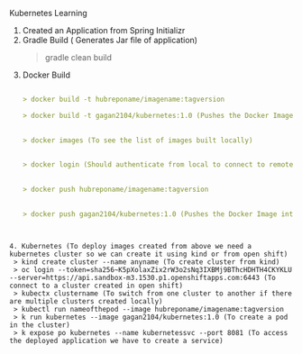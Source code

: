 Kubernetes Learning

1. Created an Application from Spring Initializr
2. Gradle Build ( Generates Jar file of application)
   > gradle clean build
3. Docker Build 
   ```yaml
   
   > docker build -t hubreponame/imagename:tagversion
   
   > docker build -t gagan2104/kubernetes:1.0 (Pushes the Docker Image from local docker registry to remote docker hub
    
   
   > docker images (To see the list of images built locally)
 

   > docker login (Should authenticate from local to connect to remote docker hub)
 

   > docker push hubreponame/imagename:tagversion
 

   > docker push gagan2104/kubernetes:1.0 (Pushes the Docker Image into remote Docker Hub)
  ```
   
   
4. Kubernetes (To deploy images created from above we need a kubernetes cluster so we can create it using kind or from open shift)
   > kind create cluster --name anyname (To create cluster from kind)
   > oc login --token=sha256~K5pXolaxZix2rW3o2sNq3IXBMj9BThcHDHTH4CKYKLU --server=https://api.sandbox-m3.1530.p1.openshiftapps.com:6443 (To connect to a cluster created in open shift)
   > kubectx clustername (To switch from one cluster to another if there are multiple clusters created locally)
   > kubectl run nameofthepod --image hubreponame/imagename:tagversion
   > k run kubernetes --image gagan2104/kubernetes:1.0 (To create a pod in the cluster)
   > k expose po kubernetes --name kubernetessvc --port 8081 (To access the deployed application we have to create a service)


